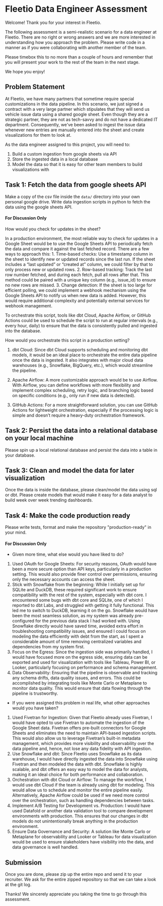 # Fleetio Data Engineer Assessment

Welcome! Thank you for your interest in Fleetio. 

The following assessment is a semi-realistic scenario for a data engineer at Fleetio. There are no right or wrong answers and we are more interested in understanding how you approach the problem. Please write code in a manner as if you were collaborating with another member of the team. 

Please timebox this to no more than a couple of hours and remember that you will present your work to the rest of the team in the next stage. 

We hope you enjoy!

## Problem Statement
At Fleetio, we have many partners that sometime require special customizations in the data pipeline. In this scenario, we just signed a contract with a very large partner which stipulates that they will send us vehicle issue data using a shared google sheet. Even though they are a strategic partner, they are not as tech-savvy and do not have a dedicated IT department. Consequently, we've been asked to ingest the issue data whenever new entries are manually entered into the sheet and create visualizations for them to look at. 

As the data engineer assigned to this project, you will need to:
1. Build a custom ingestion from google sheets via API
2. Store the ingested data in a local database
3. Model the data so that it is easy for other team members to build visualizations with

## Task 1: Fetch the data from google sheets API
Make a copy of the csv file inside the `data/` directory into your own personal google drive. Write data ingestion scripts in python to fetch the data using the google sheets API.


#### For Discussion Only 
How would you check for updates in the sheet?

In a production environment, the most reliable way to check for updates in a Google Sheet would be to use the Google Sheets API to periodically fetch the data and compare it against the last fetched record. There are a few ways to approach this:
	1.	Time-based checks: Use a timestamp column in the sheet to identify new or updated records since the last run. If the sheet includes a “last updated” or “created at” column, we could filter by that to only process new or updated rows.
	2.	Row-based tracking: Track the last row number fetched, and during each fetch, pull all rows after that. This method could be paired with a unique key column (e.g., issue_id) to ensure no new rows are missed.
	3.	Change detection: If the sheet is too large for efficient polling, we could implement a webhook mechanism using the Google Sheets API to notify us when new data is added. However, this would require additional complexity and potentially external services for webhook management.

To orchestrate this script, tools like dbt Cloud, Apache Airflow, or GitHub Actions could be used to schedule the script to run at regular intervals (e.g., every hour, daily) to ensure that the data is consistently pulled and ingested into the database.


How would you orchestrate this script in a production setting?

1. dbt Cloud: Since dbt Cloud supports scheduling and monitoring dbt models, it would be an ideal place to orchestrate the entire data pipeline once the data is ingested. It also integrates with major cloud data warehouses (e.g., Snowflake, BigQuery, etc.), which would streamline the pipeline.

2. Apache Airflow: A more customizable approach would be to use Airflow. With Airflow, you can define workflows with more flexibility and implement complex scheduling, retry logic, and branching logic based on specific conditions (e.g., only run if new data is detected).

3. GitHub Actions: For a more straightforward solution, you can use GitHub Actions for lightweight orchestration, especially if the processing logic is simple and doesn’t require a heavy-duty orchestration framework.


## Task 2: Persist the data into a relational database on your local machine
Please spin up a local relational database and persist the data into a table in your database.

## Task 3: Clean and model the data for later visualization
Once the data is inside the database, please clean/model the data using sql or dbt. Please create models that would make it easy for a data analyst to build week over week trending dashboards.


## Task 4: Make the code production ready
Please write tests, format and make the repository "production-ready" in your mind. 


#### For Discussion Only 
- Given more time, what else would you have liked to do?

1.	Used OAuth for Google Sheets: For security reasons, OAuth would have been a more secure option than API keys, particularly in a production setting. This would also provide finer control over permissions, ensuring only the necessary accounts can access the sheet.
2.	Stick with Snowflake from the beginning: While I initially set up for SQLite and DuckDB, these required significant work to ensure compatibility with the rest of the system, especially with dbt core. I encountered some bugs with dbt core and SQLite, one of which I reported to dbt Labs, and struggled with getting it fully functional. This led me to switch to DuckDB, learning it on the go. Snowflake would have been the most seamless solution, as my system was already pre-configured for the previous data stack I had worked with. Using Snowflake directly would have saved time, avoided extra effort in troubleshooting compatibility issues, and ensured I could focus on modeling the data efficiently with debt from the start, as I spent a considerable amount of time removing centralized variables and dependencies from my system first.
3.	Focus on the Egress: Since the ingestion side was primarily handled, I would have focused more on the egress side, ensuring data can be exported and used for visualization with tools like Tableau, Power BI, or Looker, particularly focusing on performance and schema management.
4.	Data Observability: Ensuring that the pipeline is observable and tracking any schema drifts, data quality issues, and errors. This could be accomplished by integrating tools like Monte Carlo or Metaplane to monitor data quality. This would ensure that data flowing through the pipeline is trustworthy.

- If you were assigned this problem in real life, what other approaches would you have taken?

1. Used Fivetran for Ingestion: Given that Fleetio already uses Fivetran, I would have opted to use Fivetran to automate the ingestion of the Google Sheet data. Fivetran offers pre-built connectors for Google Sheets and eliminates the need to maintain API-based ingestion scripts. This would also allow us to leverage Fivetran’s built-in metadata management, which provides more visibility and observability over the data pipeline and, hence, not lose any data fidelity with API ingestion.
2.	Use Snowflake and dbt: Since Fleetio uses Snowflake as its data warehouse, I would have directly ingested the data into Snowflake using Fivetran and then modeled the data with dbt. Snowflake is highly scalable, and dbt offers an easy way to model the data for analysts, making it an ideal choice for both performance and collaboration.
3.	Orchestration with dbt Cloud or Airflow: To manage the workflow, I would use dbt Cloud if the team is already using dbt for modeling. This would allow us to schedule and monitor the entire pipeline easily. Alternatively, Apache Airflow could be used if we need more control over the orchestration, such as handling dependencies between tasks.
4.	Implement A/B Testing for Development vs. Production: I would have used Datafold or another data validation tool to compare development environments with production. This ensures that our changes in dbt models do not unintentionally break anything in the production environment.
5.	Ensure Data Governance and Security: A solution like Monte Carlo or Metaplane for observability and Looker or Tableau for data visualization would be used to ensure stakeholders have visibility into the data, and data governance is well handled.

## Submission
Once you are done, please zip up the entire repo and send it to your recruiter. We ask for the entire zipped repository so that we can take a look at the git log. 

Thanks! We sincerely appreciate you taking the time to go through this assessment.


